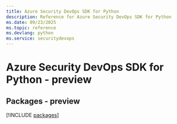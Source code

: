 ```yaml
---
title: Azure Security DevOps SDK for Python
description: Reference for Azure Security DevOps SDK for Python
ms.date: 09/23/2025
ms.topic: reference
ms.devlang: python
ms.service: securitydevops
---
```

# Azure Security DevOps SDK for Python - preview
## Packages - preview
[!INCLUDE [packages](security-devops-index.md)]